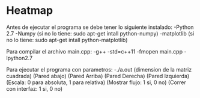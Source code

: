 # Heatmap

Antes de ejecutar el programa se debe tener lo siguiente instalado:
-Python 2.7
-Numpy (si no lo tiene: sudo apt-get intall python-numpy)
-matplotlib (si no lo tiene: sudo apt-get intall python-matplotlib)

Para compilar el archivo main.cpp:
-g++ -std=c++11 -fmopen main.cpp -lpython2.7

Para ejecutar el programa con parametros:
-./a.out (dimension de la matriz cuadrada) (Pared abajo) (Pared Arriba) (Pared Derecha) (Pared Izquierda)
(Escala: 0 para absoluta, 1 para relativa) (Mostrar flujo: 1 si, 0 no) (Correr con interfaz: 1 si, 0 no)